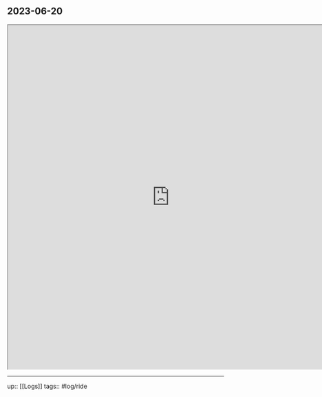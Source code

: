 ## 2023-06-20


<iframe height=800 width=750 src="https://www.mapmyride.com/workout/7348516345"></iframe>

---

up:: [[Logs]]
tags:: #log/ride 


